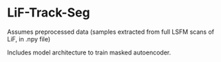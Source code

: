 # LiF-Track-Seg

Assumes preprocessed data (samples extracted from full LSFM scans of LiF, in .npy file)

Includes model architecture to train masked autoencoder.
